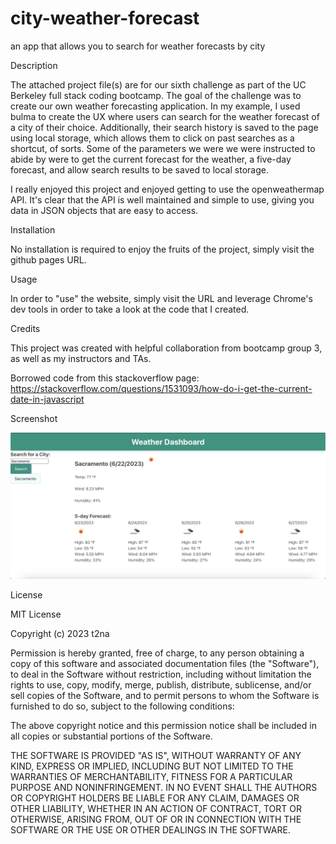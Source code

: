 # city-weather-forecast
an app that allows you to search for weather forecasts by city

Description

The attached project file(s) are for our sixth challenge as part of the UC Berkeley full stack coding bootcamp. The goal of the challenge was to create our own weather forecasting application. In my example, I used bulma to create the UX where users can search for the weather forecast of a city of their choice. Additionally, their search history is saved to the page using local storage, which allows them to click on past searches as a shortcut, of sorts. Some of the parameters we were we were instructed to abide by were to get the current forecast for the weather, a five-day forecast, and allow search results to be saved to local storage.

I really enjoyed this project and enjoyed getting to use the openweathermap API. It's clear that the API is well maintained and simple to use, giving you data in JSON objects that are easy to access. 

Installation

No installation is required to enjoy the fruits of the project, simply visit the github pages URL.

Usage

In order to "use" the website, simply visit the URL and leverage Chrome's dev tools in order to take a look at the code that I created.

Credits

This project was created with helpful collaboration from bootcamp group 3, as well as my instructors and TAs.

Borrowed code from this stackoverflow page:
https://stackoverflow.com/questions/1531093/how-do-i-get-the-current-date-in-javascript

Screenshot



![City Weather Forecast Screen Shot](./assets/images/city%20weather%20app.png)

License

MIT License

Copyright (c) 2023 t2na

Permission is hereby granted, free of charge, to any person obtaining a copy of this software and associated documentation files (the "Software"), to deal in the Software without restriction, including without limitation the rights to use, copy, modify, merge, publish, distribute, sublicense, and/or sell copies of the Software, and to permit persons to whom the Software is furnished to do so, subject to the following conditions:

The above copyright notice and this permission notice shall be included in all copies or substantial portions of the Software.

THE SOFTWARE IS PROVIDED "AS IS", WITHOUT WARRANTY OF ANY KIND, EXPRESS OR IMPLIED, INCLUDING BUT NOT LIMITED TO THE WARRANTIES OF MERCHANTABILITY, FITNESS FOR A PARTICULAR PURPOSE AND NONINFRINGEMENT. IN NO EVENT SHALL THE AUTHORS OR COPYRIGHT HOLDERS BE LIABLE FOR ANY CLAIM, DAMAGES OR OTHER LIABILITY, WHETHER IN AN ACTION OF CONTRACT, TORT OR OTHERWISE, ARISING FROM, OUT OF OR IN CONNECTION WITH THE SOFTWARE OR THE USE OR OTHER DEALINGS IN THE SOFTWARE.
